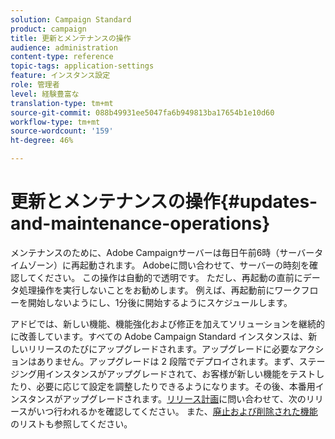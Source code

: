 ```yaml
---
solution: Campaign Standard
product: campaign
title: 更新とメンテナンスの操作
audience: administration
content-type: reference
topic-tags: application-settings
feature: インスタンス設定
role: 管理者
level: 経験豊富な
translation-type: tm+mt
source-git-commit: 088b49931ee5047fa6b949813ba17654b1e10d60
workflow-type: tm+mt
source-wordcount: '159'
ht-degree: 46%

---
```



# 更新とメンテナンスの操作{#updates-and-maintenance-operations}

メンテナンスのために、Adobe Campaignサーバーは毎日午前6時（サーバータイムゾーン）に再起動されます。 Adobeに問い合わせて、サーバーの時刻を確認してください。 この操作は自動的で透明です。 ただし、再起動の直前にデータ処理操作を実行しないことをお勧めします。 例えば、再起動前にワークフローを開始しないようにし、1分後に開始するようにスケジュールします。

アドビでは、新しい機能、機能強化および修正を加えてソリューションを継続的に改善しています。すべての Adobe Campaign Standard インスタンスは、新しいリリースのたびにアップグレードされます。アップグレードに必要なアクションはありません。アップグレードは 2 段階でデプロイされます。まず、ステージング用インスタンスがアップグレードされて、お客様が新しい機能をテストしたり、必要に応じて設定を調整したりできるようになります。その後、本番用インスタンスがアップグレードされます。[リリース計画](https://helpx.adobe.com/jp/campaign/kb/acs-release-planning.html)に問い合わせて、次のリリースがいつ行われるかを確認してください。 また、[廃止および削除された機能](../../rn/using/deprecated-features.md)のリストも参照してください。
